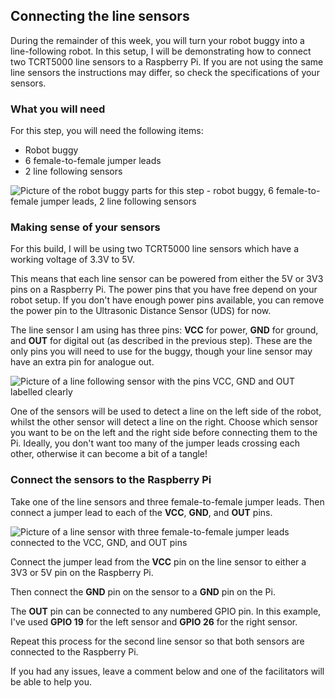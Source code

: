 [comment]: # (
Is this step open? Y/N
If so, short description of this step:
Related links:
Related files:
)

## Connecting the line sensors

During the remainder of this week, you will turn your robot buggy into a line-following robot. In this setup, I will be demonstrating how to connect two TCRT5000 line sensors to a Raspberry Pi. If you are not using the same line sensors the instructions may differ, so check the specifications of your sensors.

### What you will need

For this step, you will need the following items:

+ Robot buggy
+ 6 female-to-female jumper leads
+ 2 line following sensors

![Picture of the robot buggy parts for this step - robot buggy, 6 female-to-female jumper leads, 2 line following sensors](images/3_5-parts-for-line-sensors)

### Making sense of your sensors

For this build, I will be using two TCRT5000 line sensors which have a working voltage of 3.3V to 5V.

This means that each line sensor can be powered from either the 5V or 3V3 pins on a Raspberry Pi. The power pins that you have free depend on your robot setup. If you don't have enough power pins available, you can remove the power pin to the Ultrasonic Distance Sensor (UDS) for now.

The line sensor I am using has three pins: **VCC** for power, **GND** for ground, and **OUT** for digital out (as described in the previous step). These are the only pins you will need to use for the buggy, though your line sensor may have an extra pin for analogue out.

![Picture of a line following sensor with the pins VCC, GND and OUT labelled clearly](images/)

One of the sensors will be used to detect a line on the left side of the robot, whilst the other sensor will detect a line on the right. Choose which sensor you want to be on the left and the right side before connecting them to the Pi. Ideally, you don't want too many of the jumper leads crossing each other, otherwise it can become a bit of a tangle!

### Connect the sensors to the Raspberry Pi

Take one of the line sensors and three female-to-female jumper leads. Then connect a jumper lead to each of the **VCC**, **GND**, and **OUT** pins.

![Picture of a line sensor with three female-to-female jumper leads connected to the VCC, GND, and OUT pins](images/3_5-VCC-two-sensors)

Connect the jumper lead from the **VCC** pin on the line sensor to either a 3V3 or 5V pin on the Raspberry Pi.

Then connect the **GND** pin on the sensor to a **GND** pin on the Pi.

The **OUT** pin can be connected to any numbered GPIO pin. In this example, I've used **GPIO 19** for the left sensor and **GPIO 26** for the right sensor.

Repeat this process for the second line sensor so that both sensors are connected to the Raspberry Pi.

If you had any issues, leave a comment below and one of the facilitators will be able to help you.
